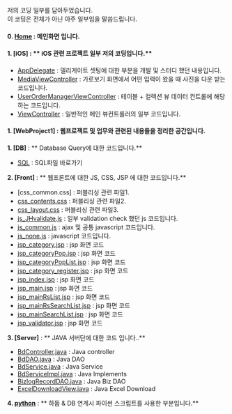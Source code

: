 저의 코딩 일부를 담아두었습니다. <br>
이 코딩은 전체가 아닌 아주 일부임을 말씀드립니다.

#### **0. [Home] : 메인화면 입니다.**

#### **1. [iOS]** : ** iOS 관련 프로젝트 일부 저의 코딩입니다.**
- [AppDelegate] : 델리게이트 셋팅에 대한 부분을 개발 및 스터디 했던 내용입니다.
- [MediaViewController] : 가로보기 화면에서 어떤 입력이 왔을 때 사진을 다운 받는 코드입니다.
- [UserOrderManagerViewController] : 테이블 + 컬렉션 뷰 데이터 컨트롤에 해당하는 코드입니다.
- [ViewController] : 일반적인 메인 뷰컨트롤러의 일부 코드입니다.



#### **1. [WebProject1]** : **웹프로젝트 및 업무와 관련된 내용들을 정리한 공간입니다.**
**1. [DB]** : ** Database Query에 대한 코드입니다.**
- [SQL] : SQL파일 바로가기

**2. [Front]** : ** 웹프론트에 대한 JS, CSS, JSP 에 대한 코드입니다.**
- [css_common.css] : 퍼블리싱 관련 파일1.
- [css_contents.css] : 퍼블리싱 관련 파일2.
- [css_layout.css] : 퍼블리싱 관련 파일3.
- [js_JHvalidate.js] : 일부 validation check 했던 js 코드입니다.
- [js_common.js] : ajax 및 공통 javascript 코드입니다.
- [js_none.js] : javascript 코드입니다.
- [jsp_category.jsp] : jsp 화면 코드
- [jsp_categoryPop.jsp] : jsp 화면 코드
- [jsp_categoryPopList.jsp] : jsp 화면 코드
- [jsp_category_register.jsp] : jsp 화면 코드
- [jsp_index.jsp] : jsp 화면 코드
- [jsp_main.jsp] : jsp 화면 코드
- [jsp_mainRsList.jsp] : jsp 화면 코드 
- [jsp_mainRsSearchList.jsp] : jsp 화면 코드
- [jsp_mainSearchList.jsp] : jsp 화면 코드
- [jsp_validator.jsp] : jsp 화면 코드


**3. [Server]** : ** JAVA 서버단에 대한 코드 입니다..**
- [BdController.java] : Java controller 
- [BdDAO.java] : Java DAO
- [BdService.java] : Java Service 
- [BdServiceImpl.java] : Java Implements
- [BizlogRecordDAO.java] : Java Biz DAO
- [ExcelDownloadView.java] : Java Excel Download

	
**4. [python]** : ** 하둡 & DB 연계시 파이썬 스크립트를 사용한 부분입니다.**




[Home]: <https://github.com/adervise1/KimJihun>

[AppDelegate]: <https://github.com/adervise1/KimJihun/blob/master/project/iOS/CIY/AppDelegate.m>
[MediaViewController]: <https://github.com/adervise1/KimJihun/blob/master/project/iOS/CIY/MediaViewController.m>
[UserOrderManagerViewController]: <https://github.com/adervise1/KimJihun/blob/master/project/iOS/CIY/UserOrderManagerViewController.m>
[ViewController]: <https://github.com/adervise1/KimJihun/blob/master/project/iOS/CIY/ViewController.m>

[SQL]: <https://github.com/adervise1/KimJihun/blob/master/project/WebProject1/DB/cmn_big_log_SQL.xml>


[css_contents.css]: <https://github.com/adervise1/KimJihun/blob/master/project/WebProject1/Front/css_contents.css>
[css_layout.css]: <https://github.com/adervise1/KimJihun/blob/master/project/WebProject1/Front/css_layout.css>
[js_JHvalidate.js]: <https://github.com/adervise1/KimJihun/blob/master/project/WebProject1/Front/js_JHvalidate.js>
[js_common.js]: <https://github.com/adervise1/KimJihun/blob/master/project/WebProject1/Front/js_common.js>
[js_none.js]: <https://github.com/adervise1/KimJihun/blob/master/project/WebProject1/Front/js_none.js>
[jsp_category.jsp]: <https://github.com/adervise1/KimJihun/blob/master/project/WebProject1/Front/jsp_category.jsp>
[jsp_categoryPop.jsp]: <https://github.com/adervise1/KimJihun/blob/master/project/WebProject1/Front/jsp_categoryPop.jsp>
[jsp_categoryPopList.jsp]: <https://github.com/adervise1/KimJihun/blob/master/project/WebProject1/Front/jsp_categoryPopList.jsp>
[jsp_category_register.jsp]: <https://github.com/adervise1/KimJihun/blob/master/project/WebProject1/Front/jsp_category_register.jsp>
[jsp_index.jsp]: <https://github.com/adervise1/KimJihun/blob/master/project/WebProject1/Front/jsp_index.jsp>
[jsp_main.jsp]: <https://github.com/adervise1/KimJihun/blob/master/project/WebProject1/Front/jsp_main.jsp>
[jsp_mainRsList.jsp]: <https://github.com/adervise1/KimJihun/blob/master/project/WebProject1/Front/jsp_mainRsList.jsp>  
[jsp_mainRsSearchList.jsp]: <https://github.com/adervise1/KimJihun/blob/master/project/WebProject1/Front/jsp_mainRsSearchList.jsp>
[jsp_mainSearchList.jsp]: <https://github.com/adervise1/KimJihun/blob/master/project/WebProject1/Front/jsp_mainSearchList.jsp>
[jsp_validator.jsp]: <https://github.com/adervise1/KimJihun/blob/master/project/WebProject1/Front/jsp_validator.jsp> 

[BdController.java]: <https://github.com/adervise1/KimJihun/blob/master/project/WebProject1/Server/BdController.java>
[BdDAO.java]: <https://github.com/adervise1/KimJihun/blob/master/project/WebProject1/Server/BdDAO.java>
[BdService.java]: <https://github.com/adervise1/KimJihun/blob/master/project/WebProject1/Server/BdService.java>
[BdServiceImpl.java]: <https://github.com/adervise1/KimJihun/blob/master/project/WebProject1/Server/BdServiceImpl.java>
[BizlogRecordDAO.java]: <https://github.com/adervise1/KimJihun/blob/master/project/WebProject1/Server/BizlogRecordDAO.java>
[ExcelDownloadView.java]: <https://github.com/adervise1/KimJihun/blob/master/project/WebProject1/Server/ExcelDownloadView.java>


[python]: <https://github.com/adervise1/KimJihun/tree/master/project/WebProject1/python>
